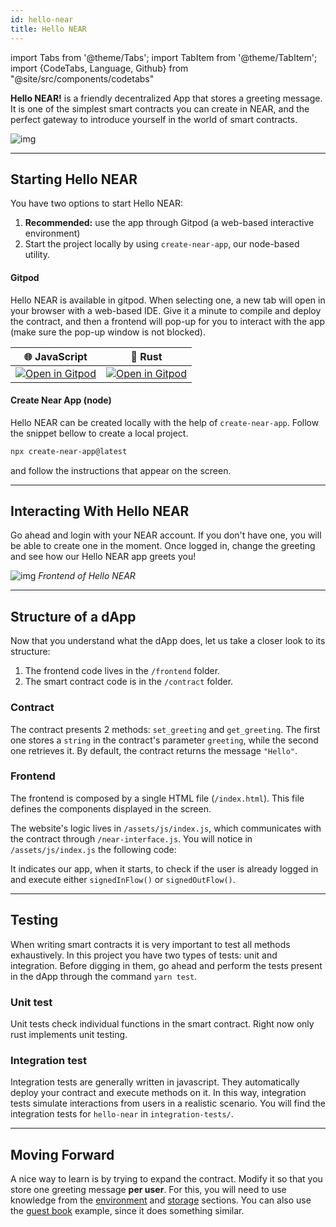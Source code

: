```yaml
---
id: hello-near
title: Hello NEAR
---
```

import Tabs from '@theme/Tabs';
import TabItem from '@theme/TabItem';
import {CodeTabs, Language, Github} from "@site/src/components/codetabs"

**Hello NEAR!** is a friendly decentralized App that stores a greeting message. It is one of the simplest
smart contracts you can create in NEAR, and the perfect gateway to introduce yourself in the world of smart
contracts.

![img](/docs/assets/examples/hello-near-banner.png)

---

## Starting Hello NEAR

You have two options to start Hello NEAR:

1. **Recommended:** use the app through Gitpod (a web-based interactive environment)
2. Start the project locally by using `create-near-app`, our node-based utility.

#### Gitpod

Hello NEAR is available in gitpod. When selecting one, a new tab will open in your browser with a web-based IDE. Give it a minute to compile and deploy the contract, and then a frontend will pop-up for you to interact with the app (make sure the pop-up window is not blocked).

| 🌐 JavaScript                                                                                                                                                      |  🦀 Rust                                                                                                                                                           |
| ------------------------------------------------------------------------------------------------------------------------------------------------------------------ | ------------------------------------------------------------------------------------------------------------------------------------------------------------------ |
| <a href="https://gitpod.io/#https://github.com/near-examples/hello-near-js.git"><img src="https://gitpod.io/button/open-in-gitpod.svg" alt="Open in Gitpod" /></a> | <a href="https://gitpod.io/#https://github.com/near-examples/hello-near-rust.git"><img src="https://gitpod.io/button/open-in-gitpod.svg" alt="Open in Gitpod" /></a> |

#### Create Near App (node)

Hello NEAR can be created locally with the help of `create-near-app`. Follow the snippet bellow to create a local project.

```bash
npx create-near-app@latest
```

and follow the instructions that appear on the screen.

---

## Interacting With Hello NEAR

Go ahead and login with your NEAR account. If you don't have one, you will be able to create one in the moment. Once logged in, change the greeting and see how our Hello NEAR app greets you!

![img](/docs/assets/examples/hello-near.png)
*Frontend of Hello NEAR*

---

## Structure of a dApp

Now that you understand what the dApp does, let us take a closer look to its structure:

1. The frontend code lives in the `/frontend` folder.
2. The smart contract code is in the `/contract` folder.

### Contract

The contract presents 2 methods: `set_greeting` and `get_greeting`. The first one stores a `string` in the contract's parameter `greeting`, while the second one retrieves it. By default, the contract returns the message `"Hello"`.

<CodeTabs>
  <Language value="🌐 JavaScript" language="ts">
    <Github fname="contract.ts"
            url="https://github.com/near-examples/hello-near-examples/blob/main/contract-ts/src/contract.ts"
            start="4" end="18" />
  </Language>
  <Language value="🦀 Rust" language="rust">
    <Github fname="lib.rs"
            url="https://github.com/near-examples/hello-near-examples/blob/main/contract-rs/src/lib.rs"
            start="21" end="33" />
  </Language>
</CodeTabs>

### Frontend

The frontend is composed by a single HTML file (`/index.html`). This file defines the components displayed in the screen.

The website's logic lives in `/assets/js/index.js`, which communicates with the contract through `/near-interface.js`. You will notice in `/assets/js/index.js` the following code:

<CodeTabs>
  <Language value="🌐 JavaScript" language="js">
    <Github fname="index.js"
            url="https://github.com/near-examples/hello-near-examples/blob/main/frontend/index.js"
            start="11" end="21" />
  </Language>
</CodeTabs>

It indicates our app, when it starts, to check if the user is already logged in and execute either `signedInFlow()` or `signedOutFlow()`.

---

## Testing

When writing smart contracts it is very important to test all methods exhaustively. In this
project you have two types of tests: unit and integration. Before digging in them,
go ahead and perform the tests present in the dApp through the command `yarn test`.

### Unit test

Unit tests check individual functions in the smart contract. Right now only rust implements unit testing.

<CodeTabs>
  <Language value="🦀 Rust" language="rust">
    <Github fname="lib.rs"
            url="https://github.com/near-examples/hello-near-examples/blob/main/contract-rs/src/lib.rs"
            start="43" end="61" />
  </Language>
</CodeTabs>

### Integration test

Integration tests are generally written in javascript. They automatically deploy your contract and execute methods on it. In this way, integration tests simulate interactions from users in a realistic scenario. You will find the integration tests for `hello-near` in `integration-tests/`.

<CodeTabs>
  <Language value="🌐 JavaScript" language="js">
    <Github fname="main.ava.ts"
            url="https://github.com/near-examples/hello-near-examples/blob/main/contract-ts/sandbox-ts/src/main.ava.ts"
            start="33" end="44" />
  </Language>
</CodeTabs>

---

## Moving Forward

A nice way to learn is by trying to expand the contract. Modify it so that you store one greeting message
**per user**. For this, you will need to use knowledge from the [environment](../../2.build/2.smart-contracts/anatomy-of-a-contract/environment.md)
and [storage](../../2.build/2.smart-contracts/anatomy-of-a-contract/storage.md) sections. You can also use the [guest book](guest-book.md)
example, since it does something similar.
